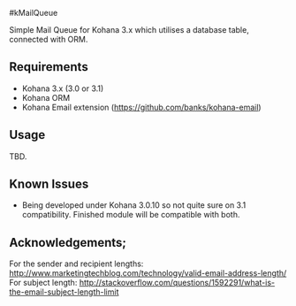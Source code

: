 #kMailQueue

Simple Mail Queue for Kohana 3.x which utilises a database table, connected with ORM.

## Requirements

- Kohana 3.x (3.0 or 3.1)
- Kohana ORM
- Kohana Email extension (https://github.com/banks/kohana-email)

## Usage

TBD.

## Known Issues

- Being developed under Kohana 3.0.10 so not quite sure on 3.1 compatibility. Finished module will be compatible with both.

## Acknowledgements;

For the sender and recipient lengths: http://www.marketingtechblog.com/technology/valid-email-address-length/
For subject length: http://stackoverflow.com/questions/1592291/what-is-the-email-subject-length-limit
